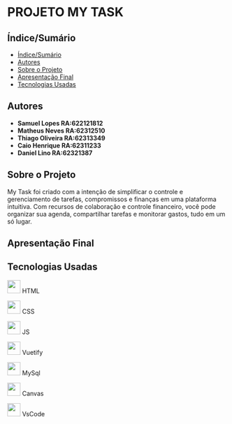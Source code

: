# PROJETO MY TASK


## Índice/Sumário

* [Índice/Sumário](#Índice-/-Sumário)
* [Autores](#Autores)
* [Sobre o Projeto](#Sobre-o-Projeto) 
* [Apresentação Final](#Apresentação-Final)
* [Tecnologias Usadas](#Tecnologias-Usadas)

## Autores

 - **Samuel Lopes RA:622121812**
 - **Matheus Neves RA:62312510**
 - **Thiago Oliveira RA:62313349**
 - **Caio Henrique RA:62311233**
 - **Daniel Lino RA:62321387**

## Sobre o Projeto

My Task foi criado com a intenção de  simplificar o controle e gerenciamento de tarefas, compromissos e finanças em uma plataforma intuitiva. Com recursos de colaboração e controle financeiro, você pode organizar sua agenda, compartilhar tarefas e monitorar gastos, tudo em um só lugar.


## Apresentação Final 




## Tecnologias Usadas



<img src="https://images.vexels.com/media/users/3/166383/isolated/lists/6024bc5746d7436c727825dc4fc23c22-html-programming-language-icon.png" width="30px" /> HTML

<img src="https://github.com/tidaniellino/mytask/assets/103187575/48af6ea1-e0dd-4ce0-b1fa-7d4aa249ec9b" width="30px" /> CSS

<img src="https://th.bing.com/th/id/OIP.btmLuIewxr1xXFZFEKGwxwHaKv?rs=1&pid=ImgDetMain"  width="30px" /> JS

<img src="https://th.bing.com/th/id/OIP.UARqfYhpQg8wJwQ2X0ZH1QAAAA?rs=1&pid=ImgDetMain" width="30px" /> Vuetify

<img src="https://th.bing.com/th/id/OIP.urLHYMYPFxkcs6AC4Io9vwHaHa?rs=1&pid=ImgDetMain" width="30px" /> MySql

<img src="https://th.bing.com/th/id/OIP.TOXo3BCjdsQUg-j_-_phSwAAAA?rs=1&pid=ImgDetMain" width="30px" /> Canvas

<img src="https://th.bing.com/th/id/OIP.QjIeTQWV3xPtF2ot5f_UZwHaHR?rs=1&pid=ImgDetMain" width="30px" /> VsCode

